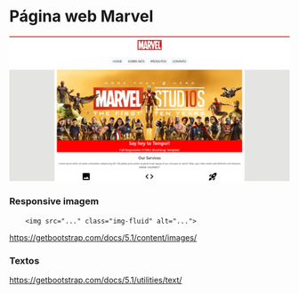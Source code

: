 # Página web Marvel

<img src="src\img\screenshot\Screenshot_1.png">


### Responsive imagem
````
    <img src="..." class="img-fluid" alt="...">
````

https://getbootstrap.com/docs/5.1/content/images/

### Textos

https://getbootstrap.com/docs/5.1/utilities/text/
